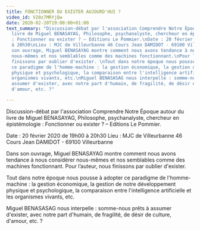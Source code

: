 ```yaml
---
title: FONCTIONNER OU EXISTER AUJOURD'HUI ?
video_id: V20z7MRYjQw
date: 2020-02-20T19:00:00+01:00
text_summary: "Discussion-débat par l'association Comprendre Notre Époque autour du
  livre de Miguel BENASAYAG, Philosophe, psychanalyste, chercheur en épistémologie
  : Fonctionner ou exister ? – Editions Le Pommier.\nDate : 20 février 2020 de 19h00
  à 20h30\nLieu : MJC de Villeurbanne 46 Cours Jean DAMIDOT - 69100 Villeurbanne\nDans
  son ouvrage, Miguel BENASAYAG montre comment nous avons tendance à nous considérer
  nous-mêmes et nos semblables comme des machines fonctionnant.\nPour l’auteur, nous
  finissons par oublier d'exister. \nTout dans notre époque nous pousse à adopter
  ce paradigme de l'homme-machine : la gestion économique, la gestion de notre développement
  physique et psychologique, la comparaison entre l'intelligence artificielle et les
  organismes vivants, etc.\nMiguel BENASASAG nous interpelle : somme-nous prêts à
  assumer d'exister, avec notre part d'humain, de fragilité, de désir de culture,
  d'amour, etc. ?"

---
```

Discussion-débat par l'association Comprendre Notre Époque autour du livre de Miguel BENASAYAG, Philosophe, psychanalyste, chercheur en épistémologie : Fonctionner ou exister ? – Editions Le Pommier. 

Date : 20 février 2020 de 19h00 à 20h30 Lieu : MJC de Villeurbanne 46 Cours Jean DAMIDOT - 69100 Villeurbanne 

Dans son ouvrage, Miguel BENASAYAG montre comment nous avons tendance à nous considérer nous-mêmes et nos semblables comme des machines fonctionnant. Pour l’auteur, nous finissons par oublier d'exister. 

Tout dans notre époque nous pousse à adopter ce paradigme de l'homme-machine : la gestion économique, la gestion de notre développement physique et psychologique, la comparaison entre l'intelligence artificielle et les organismes vivants, etc. 

Miguel BENASASAG nous interpelle : somme-nous prêts à assumer d'exister, avec notre part d'humain, de fragilité, de désir de culture, d'amour, etc. ?